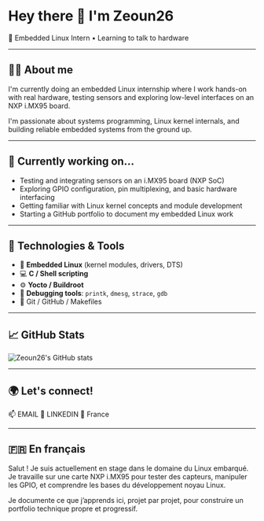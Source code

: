 # Hey there 👋 I'm Zeoun26

🔧 Embedded Linux Intern • Learning to talk to hardware

---

## 👨‍💻 About me

I'm currently doing an embedded Linux internship where I work hands-on with real hardware, testing sensors and exploring low-level interfaces on an NXP i.MX95 board.

I'm passionate about systems programming, Linux kernel internals, and building reliable embedded systems from the ground up.

---

## 🌱 Currently working on...

- Testing and integrating sensors on an i.MX95 board (NXP SoC)
- Exploring GPIO configuration, pin multiplexing, and basic hardware interfacing
- Getting familiar with Linux kernel concepts and module development
- Starting a GitHub portfolio to document my embedded Linux work

---

## 🔧 Technologies & Tools

- 🐧 **Embedded Linux** (kernel modules, drivers, DTS)
- 💻 **C / Shell scripting**
- ⚙️ **Yocto / Buildroot**
- 🔬 **Debugging tools**: `printk`, `dmesg`, `strace`, `gdb`
- 📂 Git / GitHub / Makefiles

---

## 📈 GitHub Stats

![Zeoun26's GitHub stats](https://github-readme-stats.vercel.app/api?username=Zeoun26&show_icons=true&theme=tokyonight)

---

## 🌍 Let's connect!

📫 EMAIL
🔗 LINKEDIN
📍 France

---

## 🇫🇷 En français

Salut ! Je suis actuellement en stage dans le domaine du Linux embarqué.  
Je travaille sur une carte NXP i.MX95 pour tester des capteurs, manipuler les GPIO, et comprendre les bases du développement noyau Linux.  

Je documente ce que j’apprends ici, projet par projet, pour construire un portfolio technique propre et progressif.
